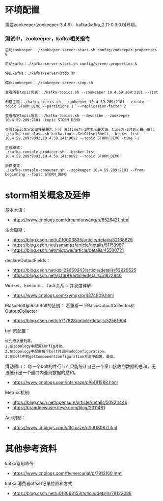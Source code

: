 环境配置
===
需要zookeeper(zookeeper-3.4.6)，kafka(kafka_2.11-0.9.0.0)环境。

### 测试中，zookeeper，kafka相关指令
```text
启动zookeeper：./zookeeper-server-start.sh config/zookeeper.properties &

启动kafka：./kafka-server-start.sh config/server.properties &

停止kafka：./kafka-server-stop.sh

停止zookeeper：./zookeeper-server-stop.sh

查看所有topic列表：./kafka-topics.sh --zookeeper 10.4.59.209:2181 --list

创建主题：./kafka-topics.sh --zookeeper 10.4.59.209:2181 --create --topic STORM_DEMO --partitions 1  --replication-factor 2

查看指定topic信息：./kafka-topics.sh --describe --zookeeper 10.4.59.209:2181 -topic STORM_DEMO

查看topic某分区偏移量最大（小）值(time为-1时表示最大值，time为-2时表示最小值):
./kafka-run-class.sh kafka.tools.GetOffsetShell --broker-list 10.4.59.209:9092,10.4.59.141:9092 --topic STORM_DEMO -time -1

生成模式：
./kafka-console-producer.sh --broker-list 10.4.59.209:9092,10.4.59.141:9092 --topic STORM_DEMO

消费模式：
./kafka-console-consumer.sh --zookeeper 10.4.59.209:2181 --from-beginning --topic STORM_DEMO
```


storm相关概念及延伸
===
基本术语：
+ https://www.cnblogs.com/dreamforwang/p/6526421.html

生命周期：
+ https://blog.csdn.net/u010003835/article/details/52168829
+ https://blog.csdn.net/sanamaz/article/details/51153987
+ https://blog.csdn.net/migowei/article/details/45500721

declareOutputFields：
+ https://blog.csdn.net/qq_23660243/article/details/53929525
+ https://blog.csdn.net/scl1991/article/details/51822840

Worker、Executor、Task关系 + 并发度详解:
+ https://www.cnblogs.com/xymqx/p/4374909.html

IBasicBolt与IRichBolt的区别：
着重看一下BasicOutputCollector和OutputCollector
+ https://blog.csdn.net/ch717828/article/details/52561904

bolt的配置：
```text
优先级从低到高。
1.在topology中配置Config对象。
2.在topology中配置每个bolt时调用addConfiguration。
3.在bolt中的getComponentConfiguration方法中配置。最高。
```

滑动窗口：
每一个bolt的并行节点只能统计自己一个窗口接收到数据的总和，无法统计出一个窗口内全局数据的总和。
+ https://www.cnblogs.com/intsmaze/p/6481588.html

Metrics机制:
+ https://blog.csdn.net/opensure/article/details/50824446
+ https://brandnewuser.iteye.com/blog/2311481

Ack机制：
+ https://www.cnblogs.com/intsmaze/p/5918087.html


其他参考资料
===
kafka常用命令:
+ https://www.cnblogs.com/flymercurial/p/7913160.html

kafka 消费者offset记录位置和方式
+ https://blog.csdn.net/u013063153/article/details/78122088

